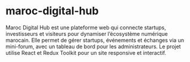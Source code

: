 # maroc-digital-hub
Maroc Digital Hub est une plateforme web qui connecte startups, investisseurs et visiteurs pour dynamiser l’écosystème numérique marocain. Elle permet de gérer startups, événements et échanges via un mini-forum, avec un tableau de bord pour les administrateurs. Le projet utilise React et Redux Toolkit pour un site responsive et interactif.
